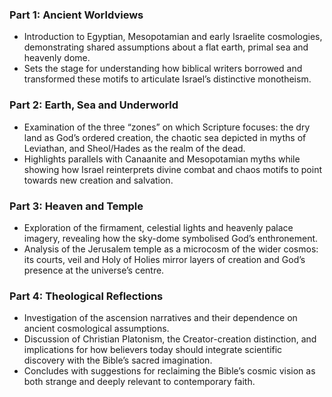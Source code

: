 ### Part 1: Ancient Worldviews

-   Introduction to Egyptian, Mesopotamian and early Israelite cosmologies, demonstrating shared assumptions about a flat earth, primal sea and heavenly dome.
-   Sets the stage for understanding how biblical writers borrowed and transformed these motifs to articulate Israel’s distinctive monotheism.

### Part 2: Earth, Sea and Underworld

-   Examination of the three “zones” on which Scripture focuses: the dry land as God’s ordered creation, the chaotic sea depicted in myths of Leviathan, and Sheol/Hades as the realm of the dead.
-   Highlights parallels with Canaanite and Mesopotamian myths while showing how Israel reinterprets divine combat and chaos motifs to point towards new creation and salvation.

### Part 3: Heaven and Temple

-   Exploration of the firmament, celestial lights and heavenly palace imagery, revealing how the sky-dome symbolised God’s enthronement.
-   Analysis of the Jerusalem temple as a microcosm of the wider cosmos: its courts, veil and Holy of Holies mirror layers of creation and God’s presence at the universe’s centre.

### Part 4: Theological Reflections

-   Investigation of the ascension narratives and their dependence on ancient cosmological assumptions.
-   Discussion of Christian Platonism, the Creator-creation distinction, and implications for how believers today should integrate scientific discovery with the Bible’s sacred imagination.
-   Concludes with suggestions for reclaiming the Bible’s cosmic vision as both strange and deeply relevant to contemporary faith.
